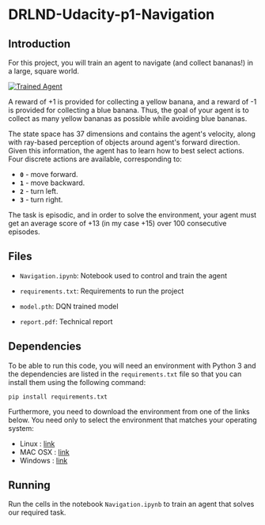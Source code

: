 # DRLND-Udacity-p1-Navigation

## Introduction

For this project, you will train an agent to navigate (and collect bananas!) in a large, square world.

[![Trained Agent](https://user-images.githubusercontent.com/10624937/42135619-d90f2f28-7d12-11e8-8823-82b970a54d7e.gif "Trained Agent")](https://user-images.githubusercontent.com/10624937/42135619-d90f2f28-7d12-11e8-8823-82b970a54d7e.gif)

A reward of +1 is provided for collecting a yellow banana, and a reward of -1 is provided for collecting a blue banana. Thus, the goal of your agent is to collect as many yellow bananas as possible while avoiding blue bananas.

The state space has 37 dimensions and contains the agent's velocity, along with ray-based perception of objects around agent's forward direction. Given this information, the agent has to learn how to best select actions. Four discrete actions are available, corresponding to:

-   **`0`** - move forward.
-   **`1`** - move backward.
-   **`2`** - turn left.
-   **`3`** - turn right.

The task is episodic, and in order to solve the environment, your agent must get an average score of +13 (in my case +15) over 100 consecutive episodes.
## Files

-   `Navigation.ipynb`: Notebook used to control and train the agent
-   `requirements.txt`: Requirements to run the project

-   `model.pth`: DQN trained model   
- `report.pdf`: Technical report

## Dependencies

To be able to run this code, you will need an environment with Python 3 and the dependencies are listed in the `requirements.txt` file so that you can install them using the following command:

```
pip install requirements.txt

```

Furthermore, you need to download the environment from one of the links below. You need only to select the environment that matches your operating system:

-   Linux : [link](https://s3-us-west-1.amazonaws.com/udacity-drlnd/P1/Banana/Banana_Linux.zip)
-   MAC OSX : [link](https://s3-us-west-1.amazonaws.com/udacity-drlnd/P1/Banana/Banana.app.zip)
-   Windows : [link](https://s3-us-west-1.amazonaws.com/udacity-drlnd/P1/Banana/Banana_Windows_x86_64.zip)

## Running

Run the cells in the notebook `Navigation.ipynb` to train an agent that solves our required task.



